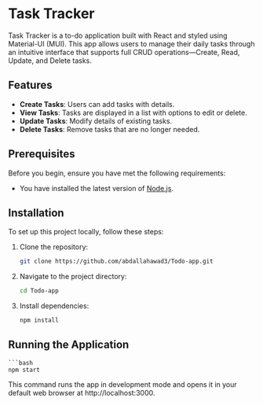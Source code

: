 # Task Tracker

Task Tracker is a to-do application built with React and styled using Material-UI (MUI). This app allows users to manage their daily tasks through an intuitive interface that supports full CRUD operations—Create, Read, Update, and Delete tasks.

## Features

- **Create Tasks**: Users can add tasks with details.
- **View Tasks**: Tasks are displayed in a list with options to edit or delete.
- **Update Tasks**: Modify details of existing tasks.
- **Delete Tasks**: Remove tasks that are no longer needed.

## Prerequisites

Before you begin, ensure you have met the following requirements:
- You have installed the latest version of [Node.js](https://nodejs.org/).

## Installation

To set up this project locally, follow these steps:

1. Clone the repository:
   ```bash
   git clone https://github.com/abdallahawad3/Todo-app.git
2. Navigate to the project directory:
    ```bash
   cd Todo-app
3. Install dependencies:
    ```bash
    npm install
## Running the Application
    ```bash
    npm start
This command runs the app in development mode and opens it in your default web browser at http://localhost:3000.
 
